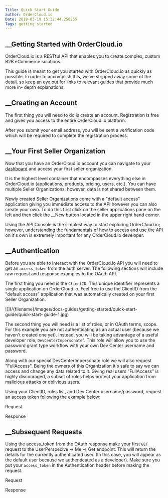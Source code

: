 ```yaml
---
Title: Quick Start Guide
author: OrderCloud.io 
Date: 2018-03-19 15:32:44.250255
Tags: getting started
---
```



## __Getting Started with OrderCloud.io

OrderCloud.io is a RESTful API that enables you to create complex, custom B2B
eCommerce solutions.

This guide is meant to get you started with OrderCloud.io as quickly as
possible. In order to accomplish this, we’ve stripped away some of the detail,
so keep an eye out for links to relevant guides that provide much more in-
depth explanations.

## __Creating an Account

The first thing you will need to do is create an account. Registration is free
and gives you access to the entire OrderCloud.io platform.

After you submit your email address, you will be sent a verification code
which will be required to complete the registration process.

## __Your First Seller Organization

Now that you have an OrderCloud.io account you can navigate to your
[dashboard](https://dashboard.ordercloud.io) and access your first seller
organization.

It is the highest level container that encompasses everything else in
OrderCloud.io (applications, products, pricing, users, etc.). You can have
multiple Seller Organizations; however, data is not shared between them.

Newly created Seller Organizations come with a "default access" application
giving you immediate access to the API however you can also create your own.
To do this first click on the seller applications pane on the left and then
click the  __New button located in the upper right hand corner.

Using the API Console is the simplest way to start exploring OrderCloud.io;
however, understanding the fundamentals of how to access and use the API on
it's own is extremely important for any OrderCloud.io developer.

## __Authentication

Before you are able to interact with the OrderCloud.io API you will need to
get an `access_token` from the auth server. The following sections will
include raw request and response examples to the OAuth API.

The first thing you need is the `ClientID`. This unique identifier represents
a single application on OrderCloud.io. Feel free to use the ClientID from the
"default access" application that was automatically created on your first
Seller Organization.

![](/{filename}/images/docs-guides/getting-started/quick-start-guide/quick-start-
guide-1.jpg)

The second thing you will need is a list of roles, or in OAuth terms, scope.
For this example you are not authenticating as an actual user (because we
haven't created one yet). Instead, you will be taking advantage of a useful
developer role, `DevCenterImpersonate`". This role will allow you to use the
password grant type workflow with your own Dev Center username and password.

Along with our special DevCenterImpersonate role we will also request
"FullAccess". Being the owners of this Organization it's safe to say we can
access and change any data related to it. Giving real users "FullAccess" is
highly discouraged, a subset of roles helps protect your application from
malicious attacks or oblivious users.

Using your ClientID, roles list, and Dev Center username/password, request an
access token following the example below:

  
Request

  
Response

## __Subsequent Requests

Using the access_token from the OAuth response make your first `GET` request
to the UserPerspecive -> Me -> Get endpoint. This will return the details for
the currently authenticated user. (In this case, you will appear as the
default user because we authenticated as a developer). Make sure you put your
`access_token` in the Authentication header before making the request.

  
Request

  
Response

